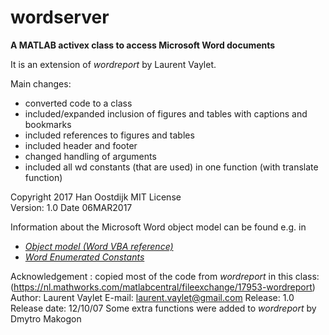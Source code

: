 # wordserver

**A MATLAB activex class to access Microsoft Word documents**

It is an extension of *wordreport* by Laurent Vaylet.

Main changes:   
* converted code to a class
* included/expanded inclusion of figures and tables with captions and bookmarks
* included references to figures and tables
* included header and footer
* changed handling of arguments
* included all wd constants (that are used) in one function (with translate function)

Copyright 2017 Han Oostdijk  MIT License  
Version: 1.0  Date 06MAR2017
    
Information about the Microsoft Word object model can be found e.g. in   
*   [*Object model (Word VBA reference)*](https://msdn.microsoft.com/en-us/library/office/ff837519.aspx)  
*   [*Word Enumerated Constants*](https://msdn.microsoft.com/en-us/library/office/aa211923(v=office.11).aspx)  
    
Acknowledgement : copied most of the code from *wordreport* in this class:    
    (https://nl.mathworks.com/matlabcentral/fileexchange/17953-wordreport)
    Author: Laurent Vaylet
    E-mail: laurent.vaylet@gmail.com
    Release: 1.0
    Release date: 12/10/07
    Some extra functions were added to *wordreport* by Dmytro Makogon